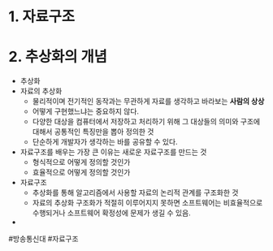 # 1. 자료구조
# 2. 추상화의 개념
- 추상화
- 자료의 추상화
	- 물리적이며 전기적인 동작과는 무관하게 자료를 생각하고 바라보는 **사람의 상상**
	- 어떻게 구현했느냐는 중요하지 않다.
	- 다양한 대상을 컴퓨터에서 저장하고 처리하기 위해 그 대상들의 의미와 구조에 대해서 공통적인 특징만을 뽑아 정의한 것
	- 단순하게 개발자가 생각하는 바를 공유할 수 있다.
- 자료구조를 배우는 가장 큰 이유는 새로운 자료구조를 만드는 것
	- 형식적으로 어떻게 정의할 것인가
	- 효율적으로 어떻게 정의할 것인가
- 자료구조
	- 추상화를 통해 알고리즘에서 사용할 자료의 논리적 관계를 구조화한 것
	- 자료의 추상화 구조화가 적절히 이루어지지 못하면 소프트웨어는 비효율적으로 수행되거나 소프트웨어 확정성에 문제가 생길 수 있음.
- 

#방송통신대 #자료구조 